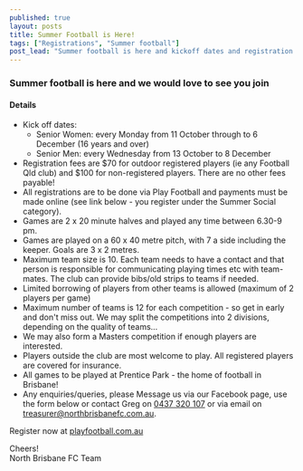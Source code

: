 ```yaml
---
published: true
layout: posts
title: Summer Football is Here!
tags: ["Registrations", "Summer football"]
post_lead: "Summer football is here and kickoff dates and registration fee information is up now"
---
```


### Summer football is here and we would love to see you join

#### Details

- Kick off dates:
  - Senior Women: every Monday from 11 October through to 6 December (16 years and over)
  - Senior Men: every Wednesday from 13 October to 8 December
- Registration fees are $70 for outdoor registered players (ie any Football Qld club) and $100 for non-registered players. There are no other fees payable!
- All registrations are to be done via Play Football and payments must be made online (see link below - you register under the Summer Social category).
- Games are 2 x 20 minute halves and played any time between 6.30-9 pm.
- Games are played on a 60 x 40 metre pitch, with 7 a side including the keeper. Goals are 3 x 2 metres.
- Maximum team size is 10. Each team needs to have a contact and that person is responsible for communicating playing times etc with team-mates. The club can provide bibs/old strips to teams if needed.
- Limited borrowing of players from other teams is allowed (maximum of 2 players per game)
- Maximum number of teams is 12 for each competition - so get in early and don't miss out. We may split the competitions into 2 divisions, depending on the quality of teams...
- We may also form a Masters competition if enough players are interested.
- Players outside the club are most welcome to play. All registered players are covered for insurance.
- All games to be played at Prentice Park - the home of football in Brisbane!
- Any enquiries/queries, please Message us via our Facebook page, use the form below or contact Greg on [0437 320 107](tel:61437320107) or via email on [treasurer@northbrisbanefc.com.au](mailto:treasurer@northbrisbanefc.com.au?subject=Summer%20Football).

Register now at [playfootball.com.au](https://www.playfootball.com.au)

Cheers!  
North Brisbane FC Team
